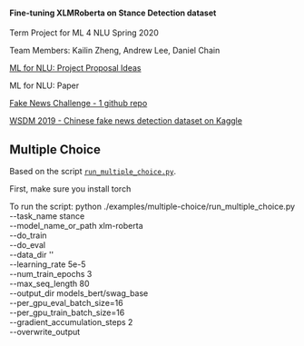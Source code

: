 #### Fine-tuning XLMRoberta on Stance Detection dataset
Term Project for ML 4 NLU Spring 2020

Team Members: Kailin Zheng, Andrew Lee, Daniel Chain


[ML for NLU: Project Proposal Ideas](https://docs.google.com/document/d/12sBCYTukK23mchlKxJwZbAb8vDIgQvKfEPZajhtlcFY/edit)

ML for NLU: Paper

[Fake News Challenge - 1 github repo](https://github.com/FakeNewsChallenge/fnc-1)

[WSDM 2019 - Chinese fake news detection dataset on Kaggle](https://www.kaggle.com/c/fake-news-pair-classification-challenge/data)


## Multiple Choice

Based on the script [`run_multiple_choice.py`]().

First, make sure you install torch

To run the script:
python ./examples/multiple-choice/run_multiple_choice.py \
--task_name stance \
--model_name_or_path xlm-roberta \
--do_train \
--do_eval \
--data_dir '' \
--learning_rate 5e-5 \
--num_train_epochs 3 \
--max_seq_length 80 \
--output_dir models_bert/swag_base \
--per_gpu_eval_batch_size=16 \
--per_gpu_train_batch_size=16 \
--gradient_accumulation_steps 2 \
--overwrite_output
